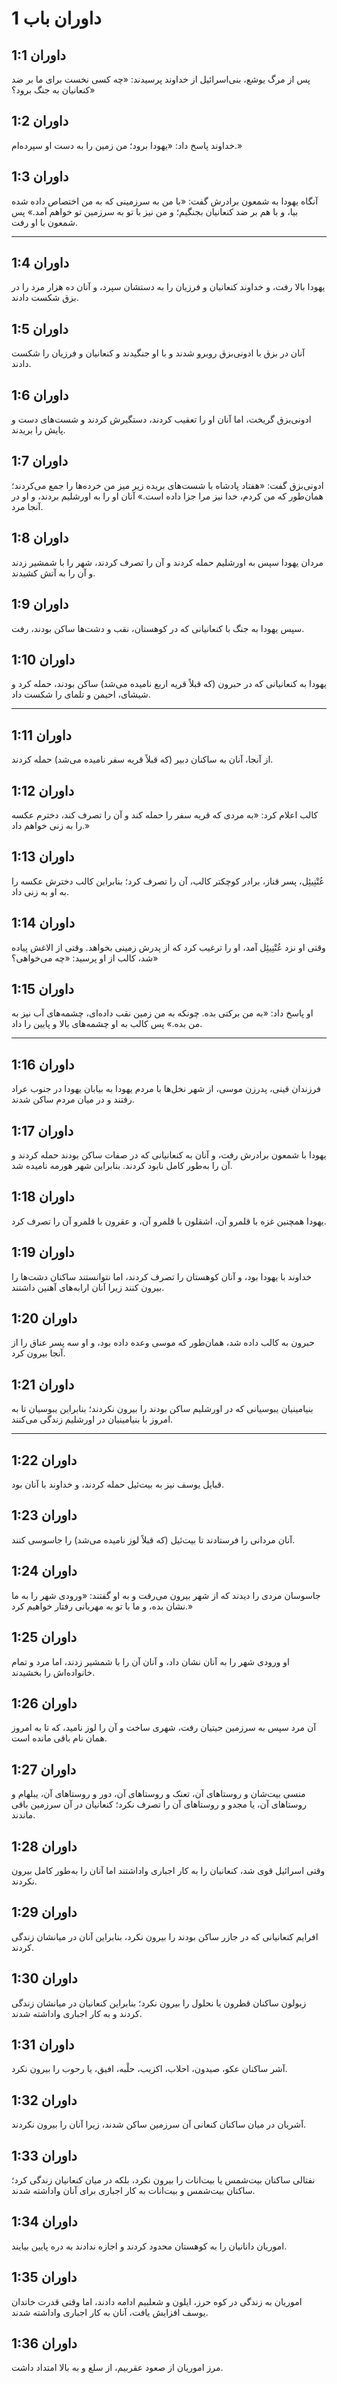# داوران باب 1

## داوران 1:1

پس از مرگ یوشع، بنی‌اسرائیل از خداوند پرسیدند: «چه کسی نخست برای ما بر ضد کنعانیان به جنگ برود؟»

## داوران 1:2

خداوند پاسخ داد: «یهودا برود؛ من زمین را به دست او سپرده‌ام.»

## داوران 1:3

آنگاه یهودا به شمعون برادرش گفت: «با من به سرزمینی که به من اختصاص داده شده بیا، و با هم بر ضد کنعانیان بجنگیم؛ و من نیز با تو به سرزمین تو خواهم آمد.» پس شمعون با او رفت.

---

## داوران 1:4

یهودا بالا رفت، و خداوند کنعانیان و فرزیان را به دستشان سپرد، و آنان ده هزار مرد را در بزق شکست دادند.

## داوران 1:5

آنان در بزق با ادونی‌بزق روبرو شدند و با او جنگیدند و کنعانیان و فرزیان را شکست دادند.

## داوران 1:6

ادونی‌بزق گریخت، اما آنان او را تعقیب کردند، دستگیرش کردند و شست‌های دست و پایش را بریدند.

## داوران 1:7

ادونی‌بزق گفت: «هفتاد پادشاه با شست‌های بریده زیر میز من خرده‌ها را جمع می‌کردند؛ همان‌طور که من کردم، خدا نیز مرا جزا داده است.» آنان او را به اورشلیم بردند، و او در آنجا مرد.

## داوران 1:8

مردان یهودا سپس به اورشلیم حمله کردند و آن را تصرف کردند، شهر را با شمشیر زدند و آن را به آتش کشیدند.

## داوران 1:9

سپس یهودا به جنگ با کنعانیانی که در کوهستان، نقب و دشت‌ها ساکن بودند، رفت.

## داوران 1:10

یهودا به کنعانیانی که در حبرون (که قبلاً قریه اربع نامیده می‌شد) ساکن بودند، حمله کرد و شیشای، احیمن و تلمای را شکست داد.

---

## داوران 1:11

از آنجا، آنان به ساکنان دبیر (که قبلاً قریه سفر نامیده می‌شد) حمله کردند.

## داوران 1:12

کالب اعلام کرد: «به مردی که قریه سفر را حمله کند و آن را تصرف کند، دخترم عکسه را به زنی خواهم داد.»

## داوران 1:13

عُتْنِیئِل، پسر قناز، برادر کوچکتر کالب، آن را تصرف کرد؛ بنابراین کالب دخترش عکسه را به او به زنی داد.

## داوران 1:14

وقتی او نزد عُتْنِیئِل آمد، او را ترغیب کرد که از پدرش زمینی بخواهد. وقتی از الاغش پیاده شد، کالب از او پرسید: «چه می‌خواهی؟»

## داوران 1:15

او پاسخ داد: «به من برکتی بده. چونکه به من زمین نقب داده‌ای، چشمه‌های آب نیز به من بده.» پس کالب به او چشمه‌های بالا و پایین را داد.

---

## داوران 1:16

فرزندان قینی، پدرزن موسی، از شهر نخل‌ها با مردم یهودا به بیابان یهودا در جنوب عراد رفتند و در میان مردم ساکن شدند.

## داوران 1:17

یهودا با شمعون برادرش رفت، و آنان به کنعانیانی که در صفات ساکن بودند حمله کردند و آن را به‌طور کامل نابود کردند. بنابراین شهر هورمه نامیده شد.

## داوران 1:18

یهودا همچنین غزه با قلمرو آن، اشقلون با قلمرو آن، و عقرون با قلمرو آن را تصرف کرد.

## داوران 1:19

خداوند با یهودا بود، و آنان کوهستان را تصرف کردند، اما نتوانستند ساکنان دشت‌ها را بیرون کنند زیرا آنان ارابه‌های آهنین داشتند.

## داوران 1:20

حبرون به کالب داده شد، همان‌طور که موسی وعده داده بود، و او سه پسر عناق را از آنجا بیرون کرد.

## داوران 1:21

بنیامینیان یبوسیانی که در اورشلیم ساکن بودند را بیرون نکردند؛ بنابراین یبوسیان تا به امروز با بنیامینیان در اورشلیم زندگی می‌کنند.

---

## داوران 1:22

قبایل یوسف نیز به بیت‌ئیل حمله کردند، و خداوند با آنان بود.

## داوران 1:23

آنان مردانی را فرستادند تا بیت‌ئیل (که قبلاً لوز نامیده می‌شد) را جاسوسی کنند.

## داوران 1:24

جاسوسان مردی را دیدند که از شهر بیرون می‌رفت و به او گفتند: «ورودی شهر را به ما نشان بده، و ما با تو به مهربانی رفتار خواهیم کرد.»

## داوران 1:25

او ورودی شهر را به آنان نشان داد، و آنان آن را با شمشیر زدند، اما مرد و تمام خانواده‌اش را بخشیدند.

## داوران 1:26

آن مرد سپس به سرزمین حیتیان رفت، شهری ساخت و آن را لوز نامید، که تا به امروز همان نام باقی مانده است.

## داوران 1:27

منسی بیت‌شان و روستاهای آن، تعنک و روستاهای آن، دور و روستاهای آن، یبلهام و روستاهای آن، یا مجدو و روستاهای آن را تصرف نکرد؛ کنعانیان در آن سرزمین باقی ماندند.

## داوران 1:28

وقتی اسرائیل قوی شد، کنعانیان را به کار اجباری واداشتند اما آنان را به‌طور کامل بیرون نکردند.

## داوران 1:29

افرایم کنعانیانی که در جازر ساکن بودند را بیرون نکرد، بنابراین آنان در میانشان زندگی کردند.

## داوران 1:30

زبولون ساکنان قطرون یا نحلول را بیرون نکرد؛ بنابراین کنعانیان در میانشان زندگی کردند و به کار اجباری واداشته شدند.

## داوران 1:31

آشر ساکنان عکو، صیدون، احلاب، اکزیب، حلْبه، افیق، یا رحوب را بیرون نکرد.

## داوران 1:32

آشریان در میان ساکنان کنعانی آن سرزمین ساکن شدند، زیرا آنان را بیرون نکردند.

## داوران 1:33

نفتالی ساکنان بیت‌شمس یا بیت‌انات را بیرون نکرد، بلکه در میان کنعانیان زندگی کرد؛ ساکنان بیت‌شمس و بیت‌انات به کار اجباری برای آنان واداشته شدند.

## داوران 1:34

اموریان دانانیان را به کوهستان محدود کردند و اجازه ندادند به دره پایین بیایند.

## داوران 1:35

اموریان به زندگی در کوه حرز، ایلون و شعلبیم ادامه دادند، اما وقتی قدرت خاندان یوسف افزایش یافت، آنان به کار اجباری واداشته شدند.

## داوران 1:36

مرز اموریان از صعود عقربیم، از سلع و به بالا امتداد داشت.
